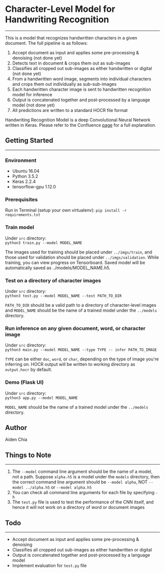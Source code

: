# Character-Level Model for Handwriting Recognition
---
This is a model that recognizes handwritten characters in a given document. The full pipeline is as follows:
1. Accept document as input and applies some pre-processing & denoising (not done yet) 
2. Detects text in document & crops them out as sub-images
3. Classifies all cropped out sub-images as either handwritten or digital (not done yet)
4. From a handwritten word image, segments into individual characters and crops them out individually as sub-sub-images
5. Each handwritten character image is sent to handwritten recognition model for inference
6. Output is concatenated together and post-processed by a language model (not done yet)
7. All predictions are written to a standard HOCR file format

Handwriting Recognition Model is a deep Convolutional Neural Network written in Keras. Please refer to the Confluence [page](https://taiger.atlassian.net/wiki/spaces/NLP/pages/693600765/Word+Recognition+with+Explicit+Character+Segmentation?atlOrigin=eyJpIjoiOTA1YWFmOGUxNDQ4NDk5ZThkZTJlMWUzNTdhNjZlYjYiLCJwIjoiYyJ9) for a full explanation.



## Getting Started
---

### Environment
- Ubuntu 16.04
- Python 3.5.2
- Keras 2.2.4
- tensorflow-gpu 1.12.0

### Prerequisites
Run in Terminal (setup your own virtualenv):
`pip install -r requirements.txt` 

### Train model
Under `src` directory:   
`python3 train.py --model MODEL_NAME`   

The images used for training should be placed under `../imgs/train`, and those used for validation should be placed under `../imgs/validation`. While training, you can view progress on Tensorboard. Saved model will be automatically saved as ../models/MODEL_NAME.h5.

### Test on a directory of character images
Under `src` directory:   
`python3 test.py --model MODEL_NAME --test PATH_TO_DIR`   

`PATH_TO_DIR` should be a valid path to a directory of character-level images and `MODEL_NAME` should be the name of a trained model under the `../models` directory.

### Run inference on any given document, word, or character image
Under `src` directory:      
`python3 main.py --model MODEL_NAME --type TYPE -- infer PATH_TO_IMAGE`

`TYPE` can be either `doc`, `word`, or `char`, depending on the type of image you're inferring on. HOCR output will be written to working directory as `output.hocr` by default.

### Demo (Flask UI)
Under `src` directory:    
`python3 app.py --model MODEL_NAME`    

`MODEL_NAME` should be the name of a trained model under the `../models` directory.

## Author
Aiden Chia

## Things to Note
---
1. The `--model` command line argument should be the name of a model, not a path. Suppose `alpha.h5` is a model under the `models` directory, then the correct command line argument should be `--model alpha`, NOT `--model ../alpha.h5` or `--model alpha.h5`
2. You can check all command line arguments for each file by specifying `-h`
3. The `test.py` file is used to test the performance of the CNN itself, and hence it will not work on a directory of word or document images

## Todo
---
- Accept document as input and applies some pre-processing & denoising
- Classifies all cropped out sub-images as either handwritten or digital
- Output is concatenated together and post-processed by a language model
- Implement evaluation for `test.py` file
